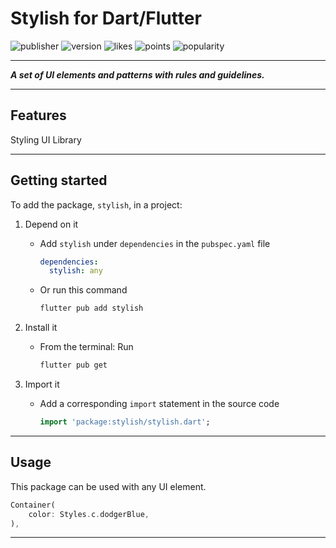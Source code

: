 # Stylish for Dart/Flutter

![publisher][publisher]
![version][version]
![likes][likes]
![points][points]
![popularity][popularity]

---

**_A set of UI elements and patterns with rules and guidelines._**

---

## Features

Styling UI Library

---

## Getting started

To add the package, `stylish`, in a project:

1.  Depend on it

    - Add `stylish` under `dependencies` in the `pubspec.yaml` file

      ```yaml
      dependencies:
        stylish: any
      ```

    - Or run this command

      ```sh
      flutter pub add stylish
      ```

2.  Install it

    - From the terminal: Run

      ```sh
      flutter pub get
      ```

3.  Import it

    - Add a corresponding `import` statement in the source code

      ```dart
      import 'package:stylish/stylish.dart';
      ```

---

## Usage

This package can be used with any UI element.

```dart
Container(
    color: Styles.c.dodgerBlue,
),
```

---

[publisher]: https://img.shields.io/pub/publisher/stylish
[version]: https://img.shields.io/pub/v/stylish
[likes]: https://img.shields.io/pub/likes/stylish
[points]: https://img.shields.io/pub/points/stylish
[popularity]: https://img.shields.io/pub/popularity/stylish
